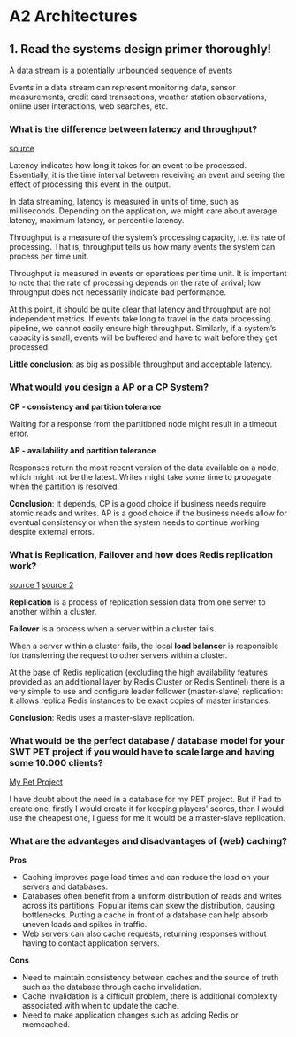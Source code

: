 # A2 Architectures

## 1. Read the systems design primer thoroughly!
A data stream is a potentially unbounded sequence of events

Events in a data stream can represent monitoring data, sensor measurements, credit card 
transactions, weather station observations, online user interactions, web searches, etc. 

### What is the difference between latency and throughput?

[source](https://github.com/donnemartin/system-design-primer)

Latency indicates how long it takes for an event to be processed. Essentially, it is 
the time interval between receiving an event and seeing the effect of processing this 
event in the output.

In data streaming, latency is measured in units of time, such as milliseconds. 
Depending on the application, we might care about average latency, maximum latency, 
or percentile latency.

Throughput is a measure of the system’s processing capacity, i.e. its rate of processing. 
That is, throughput tells us how many events the system can process per time unit.

Throughput is measured in events or operations per time unit. It is important to note 
that the rate of processing depends on the rate of arrival; low throughput does 
not necessarily indicate bad performance. 

At this point, it should be quite clear that latency and throughput are not independent
metrics. If events take long to travel in the data processing pipeline, we cannot easily 
ensure high throughput. Similarly, if a system’s capacity is small, events will be 
buffered and have to wait before they get processed.

**Little conclusion**: as big as possible throughput and acceptable latency.

### What would you design a AP or a CP System?

**CP - consistency and partition tolerance**

Waiting for a response from the partitioned node might result in a timeout error. 

**AP - availability and partition tolerance**

Responses return the most recent version of the data available on a node, which 
might not be the latest. Writes might take some time to propagate when the partition 
is resolved.

**Conclusion**: it depends, CP is a good choice if business needs require atomic reads and writes.
AP is a good choice if the business needs allow for eventual consistency or when 
the system needs to continue working despite external errors.

### What is Replication, Failover and how does Redis replication work?

[source 1](https://docs.oracle.com/cd/E13222_01/wls/docs90/cluster/failover.html)
[source 2](https://redis.io/topics/replication)

**Replication** is a process of replication session data from one server to another 
within a cluster.

**Failover** is a process when a server within a cluster fails.

When a server within a cluster fails, the local **load balancer** is responsible for 
transferring the request to other servers within a cluster.

At the base of Redis replication (excluding the high availability features provided 
as an additional layer by Redis Cluster or Redis Sentinel) there is a very simple 
to use and configure leader follower (master-slave) replication: it allows replica 
Redis instances to be exact copies of master instances. 

**Conclusion**: Redis uses a master-slave replication.

### What would be the perfect database / database model for your SWT PET project if you would have to scale large and having some 10.000 clients?

[My Pet Project](https://github.com/ElijahOzhmegov/Smake-Snake-AI-)

I have doubt about the need in a database for my PET project. 
But if had to create one, firstly I would create it for keeping
players' scores, then I would use the cheapest one, I guess for me 
it would be a master-slave replication.


### What are the advantages and disadvantages of (web) caching?

**Pros**
* Caching improves page load times and can reduce the load on your servers and databases.
* Databases often benefit from a uniform distribution of reads and writes across its 
  partitions. Popular items can skew the distribution, causing bottlenecks. Putting a 
  cache in front of a database can help absorb uneven loads and spikes in traffic.
* Web servers can also cache requests, returning responses without having to 
  contact application servers.

**Cons**
* Need to maintain consistency between caches and the source of truth such as the database through cache invalidation.
* Cache invalidation is a difficult problem, there is additional complexity associated with when to update the cache.
* Need to make application changes such as adding Redis or memcached.




